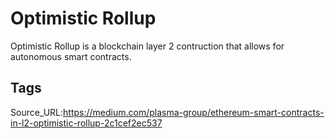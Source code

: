 # Optimistic Rollup
Optimistic Rollup is a blockchain layer 2 contruction that allows for autonomous smart contracts.
## Tags
Source_URL:https://medium.com/plasma-group/ethereum-smart-contracts-in-l2-optimistic-rollup-2c1cef2ec537
